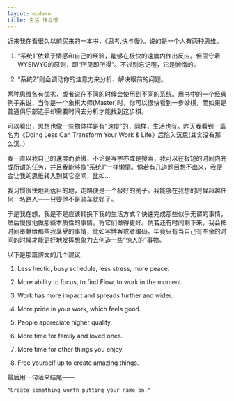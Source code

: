 ```yaml
---
layout: modern
title: 生活 快与慢
---
```


近来我在看很久以前买来的一本书，《思考,快与慢》。说的是一个人有两种思维。

1. “系统1”依赖于情感和自己的经验，能够在极快的速度内作出反应。但固守着WYSIWYG的原则，即“所见即所得”。不过别忘记喔，它是懒惰的。

2. “系统2”则会调动你的注意力来分析、解决眼前的问题。

两种思维各有优劣，或者说在不同的时候会使用到不同的系统。用书中的一个经典例子来说，当你是一个象棋大师(Master)时，你可以很快看到一步妙棋，而如果是普通俱乐部选手却需要时间去分析才能找到这步棋。

可以看出，思想也像一些物体样是有“速度”的，同样，生活也有。昨天我看到一篇名为《Doing Less Can Transform Your Work & Life》后陷入沉思(其实没有那么沉..)

我一直以我自己的速度而骄傲，不论是写字亦或是搜索，我可以在极短的时间内完成所谓的任务，并且我能够像“系统1”一样懒惰。倘若有几道题目想不出来，我便会让我的思维转入到其它空间，比如...

我习惯很快地到达目的地，走路便是一个极好的例子。我能够在我想的时候超越任何一名路人——只要他不是骑车就好了。

于是我在想，我是不是应该转换下我的生活方式？快速完成那些似乎无谓的事情，然后慢慢地做那些本质性的事情，将它们做得更好。倘若还有时间剩下来，我会把时间奉献给那些我享受的事情，比如写博客或者编码。毕竟只有当自己有空余的时间的时候才能更好地发挥想象力去创造一些“惊人的”事物。

以下是那篇博文的几个建议:

1. Less hectic, busy schedule, less stress, more peace.

2. More ability to focus, to find Flow, to work in the moment.

3. Work has more impact and spreads further and wider.

4. More pride in your work, which feels good.

5. People appreciate higher quality.

6. More time for family and loved ones.

7. More time for other things you enjoy.

8. Free yourself up to create amazing things.

最后用一句话来结尾——

    "Create something worth putting your name on."
